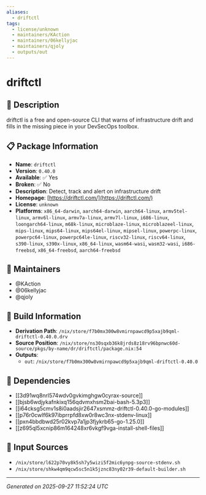 ```yaml
---
aliases:
  - driftctl
tags:
  - license/unknown
  - maintainers/KAction
  - maintainers/06kellyjac
  - maintainers/qjoly
  - outputs/out
---
```


# driftctl

## 📝 Description

driftctl is a free and open-source CLI that warns of infrastructure drift
and fills in the missing piece in your DevSecOps toolbox.


## 📋 Package Information

- **Name**: `driftctl`
- **Version**: `0.40.0`
- **Available**: ✅ Yes
- **Broken**: ✅ No
- **Description**: Detect, track and alert on infrastructure drift
- **Homepage**: [https://driftctl.com/](https://driftctl.com/)
- **License**: `unknown`
- **Platforms**: `x86_64-darwin`, `aarch64-darwin`, `aarch64-linux`, `armv5tel-linux`, `armv6l-linux`, `armv7a-linux`, `armv7l-linux`, `i686-linux`, `loongarch64-linux`, `m68k-linux`, `microblaze-linux`, `microblazeel-linux`, `mips-linux`, `mips64-linux`, `mips64el-linux`, `mipsel-linux`, `powerpc-linux`, `powerpc64-linux`, `powerpc64le-linux`, `riscv32-linux`, `riscv64-linux`, `s390-linux`, `s390x-linux`, `x86_64-linux`, `wasm64-wasi`, `wasm32-wasi`, `i686-freebsd`, `x86_64-freebsd`, `aarch64-freebsd`
## 👥 Maintainers

- @KAction
- @06kellyjac
- @qjoly


## 🔧 Build Information

- **Derivation Path**: `/nix/store/f7b0mx300w8vmirnpawcd9p5xajb9qml-driftctl-0.40.0.drv`
- **Source Position**: `/nix/store/ns30sqxb36k8jrds8z18rv96bpnwc60d-source/pkgs/by-name/dr/driftctl/package.nix:54`
- **Outputs**:
  - `out`:  `/nix/store/f7b0mx300w8vmirnpawcd9p5xajb9qml-driftctl-0.40.0`

## 🔗 Dependencies

- [[3d91wq8nrl574wdv0gvkimghgw0cyrax-source]]
- [[bjsb6wdjykafnkixq156qdvmxhsm2bai-bash-5.3p3]]
- [[i64cksg5cmv1s8i0aadsjir2647xsmmz-driftctl-0.40.0-go-modules]]
- [[p76r0cwlf6k97ibprrpfd8xw0r8wc3nx-stdenv-linux]]
- [[pxn4bbdbwd25r02kvp7a1jp3fjykrb65-go-1.25.0]]
- [[z695ql5xcnip86m164248xr6vkgf9vga-install-shell-files]]

## 📁 Input Sources

- `/nix/store/l622p70vy8k5sh7y5wizi5f2mic6ynpg-source-stdenv.sh`
- `/nix/store/shkw4qm9qcw5sc5n1k5jznc83ny02r39-default-builder.sh`

---
*Generated on 2025-09-27 11:52:24 UTC*

